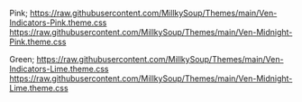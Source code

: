 Pink;
https://raw.githubusercontent.com/MillkySoup/Themes/main/Ven-Indicators-Pink.theme.css
https://raw.githubusercontent.com/MillkySoup/Themes/main/Ven-Midnight-Pink.theme.css

Green;
https://raw.githubusercontent.com/MillkySoup/Themes/main/Ven-Indicators-Lime.theme.css
https://raw.githubusercontent.com/MillkySoup/Themes/main/Ven-Midnight-Lime.theme.css

